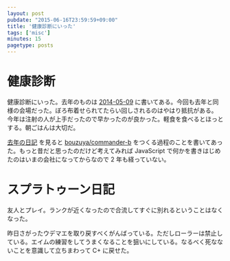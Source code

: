 ```yaml
---
layout: post
pubdate: "2015-06-16T23:59:59+09:00"
title: '健康診断にいった'
tags: ['misc']
minutes: 15
pagetype: posts
---
```

# 健康診断

健康診断にいった。去年のものは [2014-05-09][] に書いてある。今回も去年と同様の会場だった。ぼろ布着せられてたらい回しされるのはやはり抵抗がある。 今年は注射の人が上手だったので早かったのが良かった。軽食を食べるとほっとする。朝ごはんは大切だ。

[去年の日記][2014-05-09] を見ると [bouzuya/commander-b][] をつくる過程のことを書いてあった。もっと昔だと思ったのだけど考えてみれば JavaScript で何かを書きはじめたのはいまの会社になってからなので 2 年も経っていない。

# スプラトゥーン日記

友人とプレイ。ランクが近くなったので合流してすぐに別れるということはなくなった。

昨日さがったウデマエを取り戻すべくがんばっている。ただしローラーは禁止している。エイムの練習をしてうまくなることを狙いにしている。なるべく死なないことを意識して立ちまわって C+ に戻せた。

[bouzuya/commander-b]: https://github.com/bouzuya/commander-b
[2014-05-09]: http://blog.bouzuya.net/2014/05/09/
